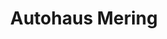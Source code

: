 ---
title: "Autohaus Mering"
url: /mering/autohaus-mering-holzgartenstrasse/
shop: Autowerkstatt
---